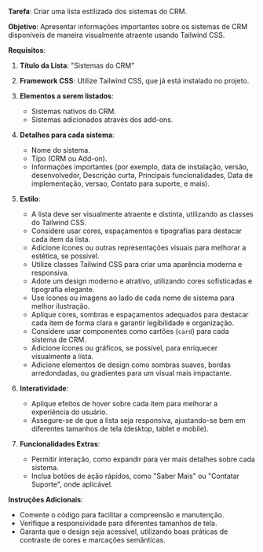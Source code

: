 
**Tarefa**: Criar uma lista estilizada dos sistemas do CRM.

**Objetivo**: Apresentar informações importantes sobre os sistemas de CRM disponíveis de maneira visualmente atraente usando Tailwind CSS.

**Requisitos**:

1. **Título da Lista**: "Sistemas do CRM"

2. **Framework CSS**: Utilize Tailwind CSS, que já está instalado no projeto.

3. **Elementos a serem listados**:
   - Sistemas nativos do CRM.
   - Sistemas adicionados através dos add-ons.

4. **Detalhes para cada sistema**:
   - Nome do sistema.
   - Tipo (CRM ou Add-on).
   - Informações importantes (por exemplo, data de instalação, versão, desenvolvedor, Descrição curta, Principais funcionalidades, Data de implementação, versao, Contato para suporte, e mais).

5. **Estilo**:
   - A lista deve ser visualmente atraente e distinta, utilizando as classes do Tailwind CSS.
   - Considere usar cores, espaçamentos e tipografias para destacar cada item da lista.
   - Adicione ícones ou outras representações visuais para melhorar a estética, se possível.
   - Utilize classes Tailwind CSS para criar uma aparência moderna e responsiva.
   - Adote um design moderno e atrativo, utilizando cores sofisticadas e tipografia elegante.
   - Use ícones ou imagens ao lado de cada nome de sistema para melhor ilustração.
   - Aplique cores, sombras e espaçamentos adequados para destacar cada item de forma clara e garantir legibilidade e organização.
   - Considere usar componentes como cartões (`card`) para cada sistema de CRM.
   - Adicione ícones ou gráficos, se possível, para enriquecer visualmente a lista.
   - Adicione elementos de design como sombras suaves, bordas arredondadas, ou gradientes para um visual mais impactante.

6. **Interatividade**:
   - Aplique efeitos de hover sobre cada item para melhorar a experiência do usuário.
   - Assegure-se de que a lista seja responsiva, ajustando-se bem em diferentes tamanhos de tela (desktop, tablet e mobile).

7. **Funcionalidades Extras**:
   - Permitir interação, como expandir para ver mais detalhes sobre cada sistema.
   - Inclua botões de ação rápidos, como "Saber Mais" ou "Contatar Suporte", onde aplicável.


**Instruções Adicionais**:

- Comente o código para facilitar a compreensão e manutenção.
- Verifique a responsividade para diferentes tamanhos de tela.
- Garanta que o design seja acessível, utilizando boas práticas de contraste de cores e marcações semânticas.
